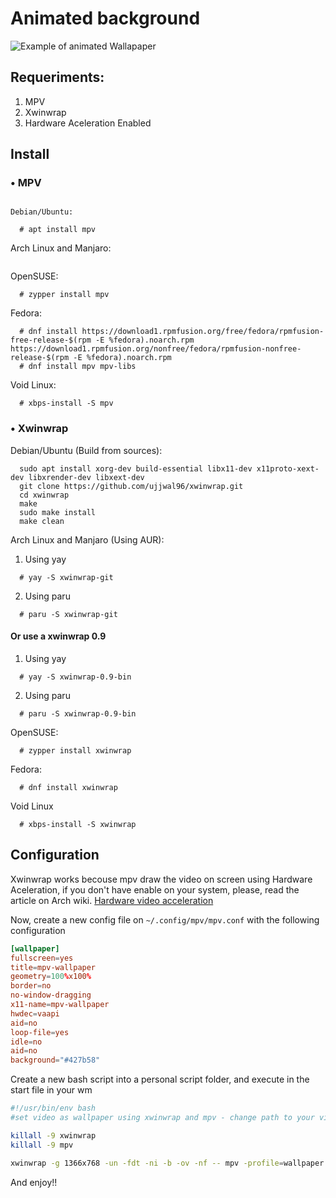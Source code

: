 # Animated background                                           

![Example of animated Wallapaper](./amwllpr.gif)

## Requeriments:
1. MPV
1. Xwinwrap
1. Hardware Aceleration Enabled

## Install

### • MPV
                                                                Debian/Ubuntu:
  ```
    # apt install mpv
  ```
Arch Linux and Manjaro:
  ```                                                               # pacman -S mpv
  ```
OpenSUSE:
  ```
    # zypper install mpv
  ```                                                           
Fedora:
  ```
    # dnf install https://download1.rpmfusion.org/free/fedora/rpmfusion-free-release-$(rpm -E %fedora).noarch.rpm https://download1.rpmfusion.org/nonfree/fedora/rpmfusion-nonfree-release-$(rpm -E %fedora).noarch.rpm
    # dnf install mpv mpv-libs
  ```
Void Linux:
  ```
    # xbps-install -S mpv
  ```

### • Xwinwrap

Debian/Ubuntu (Build from sources):
  ```
    sudo apt install xorg-dev build-essential libx11-dev x11proto-xext-dev libxrender-dev libxext-dev
    git clone https://github.com/ujjwal96/xwinwrap.git
    cd xwinwrap
    make
    sudo make install
    make clean
  ```
Arch Linux and Manjaro (Using AUR):

  1. Using yay
  ```
    # yay -S xwinwrap-git
  ```
  2. Using paru

  ```
    # paru -S xwinwrap-git
  ```

  #### Or use a xwinwrap 0.9

  1. Using yay
  ```
    # yay -S xwinwrap-0.9-bin
  ```
  2. Using paru

  ```
    # paru -S xwinwrap-0.9-bin
  ```

OpenSUSE:
  ```
    # zypper install xwinwrap
  ```

Fedora:
  ```
    # dnf install xwinwrap
  ```
Void Linux
  ```
    # xbps-install -S xwinwrap
  ```

## Configuration

Xwinwrap works becouse mpv draw the video on screen using Hardware
Aceleration, if you don't have enable on your system, please, read the
article on Arch wiki. [Hardware video acceleration](https://wiki.archlinux.org/title/Hardware_video_acceleration)

Now, create a new config file on `~/.config/mpv/mpv.conf` with the
following configuration

```conf
[wallpaper]
fullscreen=yes
title=mpv-wallpaper
geometry=100%x100%
border=no
no-window-dragging
x11-name=mpv-wallpaper
hwdec=vaapi
aid=no
loop-file=yes
idle=no
aid=no
background="#427b58"
```
Create a new bash script into a personal script folder, and execute
in the start file in your wm

```bash
#!/usr/bin/env bash
#set video as wallpaper using xwinwrap and mpv - change path to your video!!

killall -9 xwinwrap
killall -9 mpv

xwinwrap -g 1366x768 -un -fdt -ni -b -ov -nf -- mpv -profile=wallpaper -wid WID -shuffle /path/to/folder/video/
```

And enjoy!!
